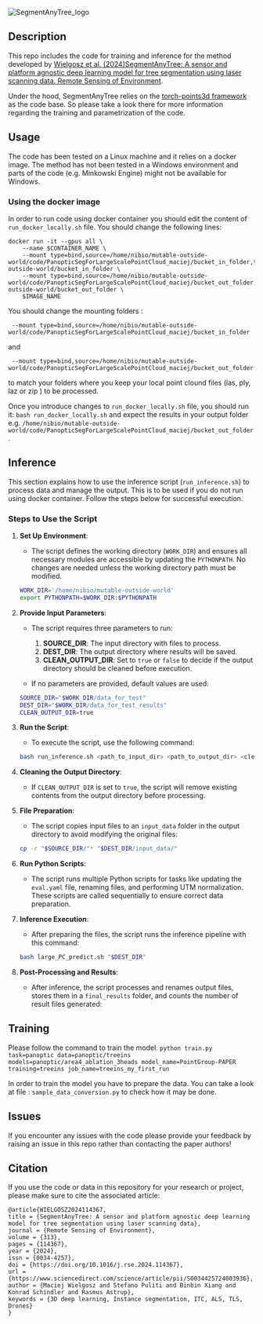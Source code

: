  
![SegmentAnyTree_logo](https://github.com/user-attachments/assets/8849a4b2-3bb3-4c6d-b1f1-13f91efc0936)

## Description
This repo includes the code for training and inference for the method developed by [Wielgosz et al. (2024)SegmentAnyTree: A sensor and platform agnostic deep learning model for tree segmentation using laser scanning data. Remote Sensing of Environment](https://www.sciencedirect.com/science/article/pii/S0034425724003936). 

Under the hood, SegmentAnyTree relies on the [torch-points3d framework](https://github.com/torch-points3d/torch-points3d) as the code base. So please take a look there for more information regarding the training and parametrization of the code.

## Usage
The code has been tested on a Linux machine and it relies on a docker image. The method has not been tested in a Windows environment and parts of the code (e.g. Minkowski Engine) might not be available for Windows.

### Using the docker image
In order to run code using docker container you should edit the content of `run_docker_locally.sh` file.  You should change the following lines:
```
docker run -it --gpus all \
    --name $CONTAINER_NAME \
    --mount type=bind,source=/home/nibio/mutable-outside-world/code/PanopticSegForLargeScalePointCloud_maciej/bucket_in_folder,target=/home/nibio/mutable-outside-world/bucket_in_folder \
    --mount type=bind,source=/home/nibio/mutable-outside-world/code/PanopticSegForLargeScalePointCloud_maciej/bucket_out_folder,target=/home/nibio/mutable-outside-world/bucket_out_folder \
    $IMAGE_NAME
```

You should change the mounting folders : 
```
 --mount type=bind,source=/home/nibio/mutable-outside-world/code/PanopticSegForLargeScalePointCloud_maciej/bucket_in_folder
```
and 
```
 --mount type=bind,source=/home/nibio/mutable-outside-world/code/PanopticSegForLargeScalePointCloud_maciej/bucket_out_folder
```
to match your folders where you keep your local point clound files (las, ply, laz or zip ) to be processed. 

Once you introduce changes to `run_docker_locally.sh` file, you should run it: `bash run_docker_locally.sh` and expect the results in your output folder e.g. `/home/nibio/mutable-outside-world/code/PanopticSegForLargeScalePointCloud_maciej/bucket_out_folder`.


## Inference
This section explains how to use the inference script (`run_inference.sh`) to process data and manage the output. This is to be used if you do not run using docker container.
Follow the steps below for successful execution. 

### Steps to Use the Script

1. **Set Up Environment**:
   - The script defines the working directory (`WORK_DIR`) and ensures all necessary modules are accessible by updating the `PYTHONPATH`. No changes are needed unless the working directory path must be modified.
   ```bash
   WORK_DIR='/home/nibio/mutable-outside-world'
   export PYTHONPATH=$WORK_DIR:$PYTHONPATH
   ```

2. **Provide Input Parameters**:
   - The script requires three parameters to run:
     1. **SOURCE_DIR**: The input directory with files to process.
     2. **DEST_DIR**: The output directory where results will be saved.
     3. **CLEAN_OUTPUT_DIR**: Set to `true` or `false` to decide if the output directory should be cleaned before execution.

   - If no parameters are provided, default values are used:
   ```bash
   SOURCE_DIR="$WORK_DIR/data_for_test"
   DEST_DIR="$WORK_DIR/data_for_test_results"
   CLEAN_OUTPUT_DIR=true
   ```

3. **Run the Script**:
   - To execute the script, use the following command:
   ```bash
   bash run_inference.sh <path_to_input_dir> <path_to_output_dir> <clean_output_dir>
   ```

4. **Cleaning the Output Directory**:
   - If `CLEAN_OUTPUT_DIR` is set to `true`, the script will remove existing contents from the output directory before processing.

5. **File Preparation**:
   - The script copies input files to an `input_data` folder in the output directory to avoid modifying the original files:
   ```bash
   cp -r "$SOURCE_DIR/"* "$DEST_DIR/input_data/"
   ```

6. **Run Python Scripts**:
   - The script runs multiple Python scripts for tasks like updating the `eval.yaml` file, renaming files, and performing UTM normalization. These scripts are called sequentially to ensure correct data preparation.

7. **Inference Execution**:
   - After preparing the files, the script runs the inference pipeline with this command:
   ```bash
   bash large_PC_predict.sh "$DEST_DIR"
   ```

8. **Post-Processing and Results**:
   - After inference, the script processes and renames output files, stores them in a `final_results` folder, and counts the number of result files generated:
 


## Training
Please follow the command to train the model.
`python train.py task=panoptic data=panoptic/treeins models=panoptic/area4_ablation_3heads model_name=PointGroup-PAPER training=treeins job_name=treeins_my_first_run`

In order to train the model you have to prepare the data. You can take a look at file : `sample_data_conversion.py` to check how it may be done. 

## Issues
If you encounter any issues with the code please provide your feedback by raising an issue in this repo rather than contacting the paper authors!

## Citation
If you use the code or data in this repository for your research or project, please make sure to cite the associated article:

```
@article{WIELGOSZ2024114367,
title = {SegmentAnyTree: A sensor and platform agnostic deep learning model for tree segmentation using laser scanning data},
journal = {Remote Sensing of Environment},
volume = {313},
pages = {114367},
year = {2024},
issn = {0034-4257},
doi = {https://doi.org/10.1016/j.rse.2024.114367},
url = {https://www.sciencedirect.com/science/article/pii/S0034425724003936},
author = {Maciej Wielgosz and Stefano Puliti and Binbin Xiang and Konrad Schindler and Rasmus Astrup},
keywords = {3D deep learning, Instance segmentation, ITC, ALS, TLS, Drones}
}
```
